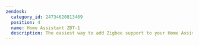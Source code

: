 ```yaml
---
zendesk:
  category_id: 24734620813469
  position: 4
  name: Home Assistant ZBT-1
  description: The easiest way to add Zigbee support to your Home Assistant instance.
---
```

